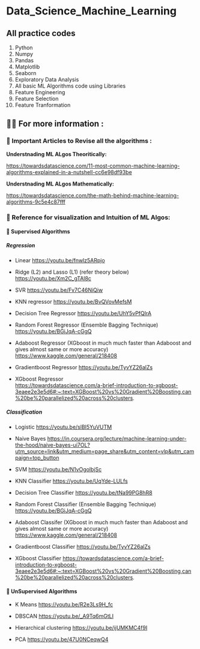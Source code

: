 # Data_Science_Machine_Learning
## All practice codes 
1) Python
2) Numpy
3) Pandas
4) Matplotlib
5) Seaborn
6) Exploratory Data Analysis
7) All basic ML Algorithms code using Libraries
8) Feature Engineering
9) Feature Selection
10) Feature Tranformation 


## 💁‍♀️ For more information :

### 📜 Important Articles to Revise all the algorithms :

****Understnading ML ALgos Theoritically:****

https://towardsdatascience.com/11-most-common-machine-learning-algorithms-explained-in-a-nutshell-cc6e98df93be

****Understnading ML ALgos Mathematically:****

https://towardsdatascience.com/the-math-behind-machine-learning-algorithms-9c5e4c87fff

### 🎥 Reference for visualization and Intuition of ML Algos:

#### 📌 Supervised Algorithms

##### ****Regression****

- Linear 
https://youtu.be/fnwlz5ARpjo

- Ridge (L2) and Lasso (L1)  (refer theory below)
https://youtu.be/Xm2C_gTAl8c

- SVR 
https://youtu.be/Fv7C46NiQiw

- KNN regressor
https://youtu.be/BvQVovMefsM

- Decision Tree Regressor
https://youtu.be/UhY5vPfQIrA

- Random Forest Regressor (Ensemble Bagging Technique)
https://youtu.be/BGiJqA-cGgQ

- Adaboost Regressor (XGboost in much much faster than Adaboost and gives almost same or more accuracy)
https://www.kaggle.com/general/218408

- Gradientboost Regressor
https://youtu.be/TyvYZ26alZs

- XGboost Regressor  
https://towardsdatascience.com/a-brief-introduction-to-xgboost-3eaee2e3e5d6#:~:text=XGBoost%20vs%20Gradient%20Boosting,can%20be%20parallelized%20across%20clusters.

##### ****Classification****

- Logistic 
https://youtu.be/slBI5YuVUTM

- Naive Bayes 
https://in.coursera.org/lecture/machine-learning-under-the-hood/naive-bayes-ui7OL?utm_source=link&utm_medium=page_share&utm_content=vlp&utm_campaign=top_button

- SVM 
https://youtu.be/N1vOgolbjSc

- KNN Classifier
https://youtu.be/UqYde-LULfs

- Decision Tree Classifier
https://youtu.be/tNa99PG8hR8

- Random Forest Classifier (Ensemble Bagging Technique)
https://youtu.be/BGiJqA-cGgQ

- Adaboost Classifer (XGboost in much much faster than Adaboost and gives almost same or more accuracy)
https://www.kaggle.com/general/218408 

- Gradientboost Classifier
https://youtu.be/TyvYZ26alZs

- XGboost Classifier
https://towardsdatascience.com/a-brief-introduction-to-xgboost-3eaee2e3e5d6#:~:text=XGBoost%20vs%20Gradient%20Boosting,can%20be%20parallelized%20across%20clusters.

#### 📌 UnSupervised Algorithms 

- K Means
https://youtu.be/R2e3Ls9H_fc

- DBSCAN
https://youtu.be/_A9Tq6mGtLI

- Hierarchical clustering
https://youtu.be/ijUMKMC4f9I

- PCA
https://youtu.be/47U0NCeqwQ4


